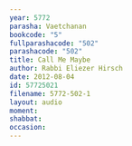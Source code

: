 ```yaml
---
year: 5772
parasha: Vaetchanan
bookcode: "5"
fullparashacode: "502"
parashacode: "502"
title: Call Me Maybe
author: Rabbi Eliezer Hirsch
date: 2012-08-04
id: 57725021
filename: 5772-502-1
layout: audio
moment: 
shabbat: 
occasion: 
---
```

